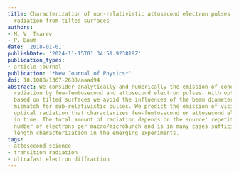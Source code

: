 ```yaml
---
title: Characterization of non-relativistic attosecond electron pulses by transition
  radiation from tilted surfaces
authors:
- M. V. Tsarev
- P. Baum
date: '2018-01-01'
publishDate: '2024-11-15T01:34:51.923819Z'
publication_types:
- article-journal
publication: '*New Journal of Physics*'
doi: 10.1088/1367-2630/aaad94
abstract: We consider analytically and numerically the emission of coherent transition
  radiation by few-femtosecond and attosecond electron pulses. With optimized geometries
  based on tilted surfaces we avoid the influences of the beam diameter and velocity
  mismatch for sub-relativistic pulses. We predict the emission of visible and ultraviolet
  optical radiation that characterizes few-femtosecond or attosecond electron pulses
  in time. The total amount of radiation depends on the source' repetition rate and
  number of electrons per macro/microbunch and is in many cases sufficient for pulse
  length characterization in the emerging experiments.
tags:
- attosecond science
- transition radiation
- ultrafast electron diffraction
---
```

